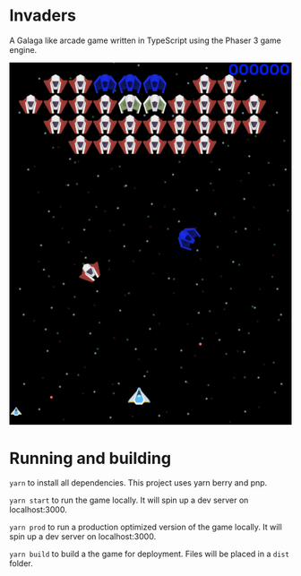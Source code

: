 # Invaders

A Galaga like arcade game written in TypeScript using the Phaser 3 game engine.

![Image](./invaders-screen.jpg)

# Running and building

`yarn` to install all dependencies. This project uses yarn berry and pnp.

`yarn start` to run the game locally. It will spin up a dev server on localhost:3000.

`yarn prod` to run a production optimized version of the game locally. It will spin up a dev server on localhost:3000.

`yarn build` to build a the game for deployment. Files will be placed in a `dist` folder.